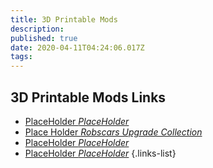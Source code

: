 ```yaml
---
title: 3D Printable Mods
description: 
published: true
date: 2020-04-11T04:24:06.017Z
tags: 
---
```


## 3D Printable Mods Links
- [PlaceHolder *PlaceHolder*](https://www.google.com)
- [Place Holder *Robscars Upgrade Collection*](https://www.thingiverse.com/robscar/collections/artillery-sidewinder-x1)
- [PlaceHolder *PlaceHolder*](https://www.thingiverse.com/Demesne/collections/sidewinder-x1-mods-upgrades)
- [PlaceHolder *PlaceHolder*](https://www.thingiverse.com/malcolmp/collections/artillery-sidewinder-x1)
{.links-list}


